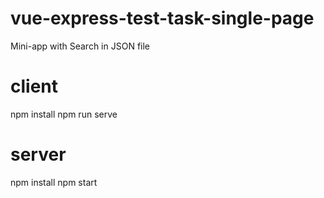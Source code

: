 # vue-express-test-task-single-page

Mini-app with Search in JSON file

# client
npm install
npm run serve

# server
npm install
npm start

